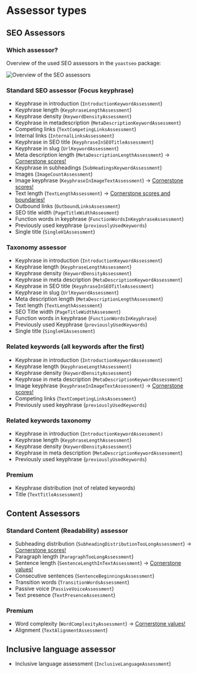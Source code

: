 # Assessor types
## SEO Assessors
### Which assessor?
Overview of the used SEO assessors in the `yoastseo` package:

![Overview of the SEO assessors](/packages/yoastseo/images/assessorsOverview.png)
### Standard SEO assessor (Focus keyphrase)
- Keyphrase in introduction (`IntroductionKeywordAssessment`)
- Keyphrase length (`KeyphraseLengthAssessment`)
- Keyphrase density (`KeywordDensityAssessment`)
- Keyphrase in metadescription (`MetaDescriptionKeywordAssessment`)
- Competing links (`TextCompetingLinksAssessment`)
- Internal links (`InternalLinksAssessment`)
- Keyphrase in SEO title (`KeyphraseInSEOTitleAssessment`)
- Keyphrase in slug (`UrlKeywordAssessment`)
- Meta description length (`MetaDescriptionLengthAssessment`) -> [Cornerstone scores!](../assessments/SCORING%20SEO.md#5-meta-description-length)
- Keyphrase in subheadings (`SubHeadingsKeywordAssessment`)
- Images (`ImageCountAssessment`)
- Image keyphrase (`KeyphraseInImageTextAssessment`) -> [Cornerstone scores!](SCORING%20SEO.md#7-image-keyphrase)
- Text length (`TextLengthAssessment`) -> [Cornerstone scores and boundaries!](SCORING%20SEO.md#1-text-length)
- Outbound links (`OutboundLinksAssessment`)
- SEO title width (`PageTitleWidthAssesment`)
- Function words in keyphrase (`FunctionWordsInKeyphraseAssessment`)
- Previously used keyphrase (`previouslyUsedKeywords`)
- Single title (`SingleH1Assessment`)
### Taxonomy assessor
- Keyphrase in introduction (`IntroductionKeywordAssessment`)
- Keyphrase length (`KeyphraseLengthAssessment`)
- Keyphrase density (`KeywordDensityAssessment`)
- Keyphrase in meta description (`MetaDescriptionKeywordAssessment`)
- Keyphrase in SEO title (`KeyphraseInSEOTitleAssessment`)
- Keyphrase in slug (`UrlKeywordAssessment`)
- Meta description length (`MetaDescriptionLengthAssessment`)
- Text length (`TextLengthAssessment`)
- SEO Title width (`PageTitleWidthAssesment`)
- Function words in keyphrase (`FunctionWordsInKeyphrase`)
- Previously used Keyphrase (`previouslyUsedKeywords`)
- Single title (`SingleH1Assessment`)
### Related keywords (all keywords after the first)
- Keyphrase in introduction (`IntroductionKeywordAssessment`)
- Keyphrase length (`KeyphraseLengthAssessment`)
- Keyphrase density (`KeywordDensityAssessment`)
- Keyphrase in meta description (`MetaDescriptionKeywordAssessment`)
- Image keyphrase (`KeyphraseInImageTextAssessment`) -> [Cornerstone scores!](SCORING%20SEO.md#7-image-keyphrase)
- Competing links (`TextCompetingLinksAssessment`)
- Previously used keyphrase (`previouslyUsedKeywords`)
### Related keywords taxonomy
- Keyphrase in introduction (`IntroductionKeywordAssessment)`
- Keyphrase length (`KeyphraseLengthAssessment`)
- Keyphrase density (`KeywordDensityAssessment`)
- Keyphrase in meta description (`MetaDescriptionKeywordAssessment`)
- Previously used keyphrase (`previouslyUsedKeywords`)
### Premium
- Keyphrase distribution (not of related keywords)
- Title (`TextTitleAssessment`)

## Content Assessors
### Standard Content (Readability) assessor
- Subheading distribution (`SubheadingDistributionTooLongAssessment`) -> [Cornerstone scores!](SCORING%20READABILITY.md#1-subheading-distribution)
- Paragraph length (`ParagraphTooLongAssessment`)
- Sentence length (`SentenceLengthInTextAssessment`) -> [Cornerstone values!](SCORING%20READABILITY.md#1-subheading-distribution)
- Consecutive sentences (`SentenceBeginningsAssessment`)
- Transition words (`TransitionWordsAssessment`)
- Passive voice (`PassiveVoiceAssessment`)
- Text presence (`TextPresenceAssessment`)
### Premium
- Word complexity (`WordComplexityAssessment`) -> [Cornerstone values!](SCORING%20READABILITY.md#8-word-complexity)
- Alignment (`TextAlignmentAssessment`)

## Inclusive language assessor
- Inclusive language assessment (`InclusiveLanguageAssessment`)
